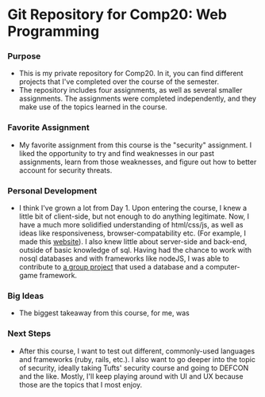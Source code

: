 **Git Repository for Comp20: Web Programming**
==========================================

### Purpose
* This is my private repository for Comp20. In it, you can find different projects that I've completed over the course of
the semester.
* The repository includes four assignments, as well as several smaller assignments. The assignments were completed independently, and they make use of the topics learned in the course.

### Favorite Assignment
* My favorite assignment from this course is the "security" assignment. I liked the opportunity to try and find weaknesses in our past assignments, learn from those weaknesses, and figure out how to better account for security threats. 


### Personal Development
* I think I've grown a lot from Day 1. Upon entering the course, I knew a little bit of client-side, but not enough to do anything legitimate. Now, I have a much more solidified understanding of html/css/js, as well as ideas like responsiveness, browser-compatability etc. (For example, I made this [website](http://tupboard.github.io)). I also knew little about server-side and back-end, outside of basic knowledge of sql. Having had the chance to work with nosql databases and with frameworks like nodeJS, I was able to contribute to [a group project](http://flexcalibr-app.herokuapp.com) that used a database and a computer-game framework.

### Big Ideas
* The biggest takeaway from this course, for me, was 

### Next Steps
* After this course, I want to test out different, commonly-used languages and frameworks (ruby, rails, etc.). I also want to go deeper into the topic of security, ideally taking Tufts' security course and going to DEFCON and the like. Mostly, I'll keep playing around with UI and UX because those are the topics that I most enjoy.